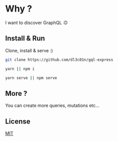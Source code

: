 # Why ?

I want to discover GraphQL :D

## Install & Run

Clone, install & serve :)

```bash
git clone https://github.com/dl3c01n/gql-express
```
```bash
yarn || npm i
```

```bash
yarn serve || npm serve
```

## More ?

You can create more queries, mutations etc...

## License
[MIT](https://choosealicense.com/licenses/mit/)